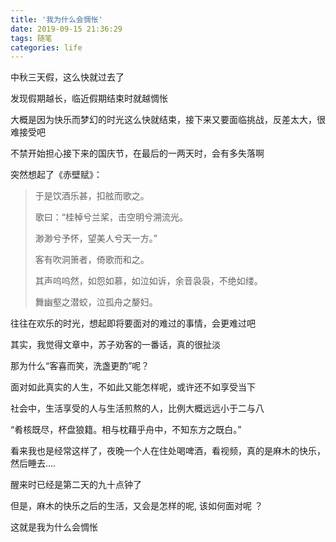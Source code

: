 ```yaml
---
title: '我为什么会惆怅'
date: 2019-09-15 21:36:29
tags: 随笔
categories: life
---
```


中秋三天假，这么快就过去了

发现假期越长，临近假期结束时就越惆怅

大概是因为快乐而梦幻的时光这么快就结束，接下来又要面临挑战，反差太大，很难接受吧

不禁开始担心接下来的国庆节，在最后的一两天时，会有多失落啊

突然想起了《赤壁赋》：

> 于是饮酒乐甚，扣舷而歌之。
>
> 歌曰：“桂棹兮兰桨，击空明兮溯流光。
>
> 渺渺兮予怀，望美人兮天一方。”
>
> 客有吹洞箫者，倚歌而和之。
>
> 其声呜呜然，如怨如慕，如泣如诉，余音袅袅，不绝如缕。
>
> 舞幽壑之潜蛟，泣孤舟之嫠妇。

往往在欢乐的时光，想起即将要面对的难过的事情，会更难过吧

其实，我觉得文章中，苏子劝客的一番话，真的很扯淡

那为什么“客喜而笑，洗盏更酌”呢？

面对如此真实的人生，不如此又能怎样呢，或许还不如享受当下

社会中，生活享受的人与生活煎熬的人，比例大概远远小于二与八

“肴核既尽，杯盘狼籍。相与枕藉乎舟中，不知东方之既白。”

看来我也是经常这样了，夜晚一个人在住处喝啤酒，看视频，真的是麻木的快乐，然后睡去….

醒来时已经是第二天的九十点钟了

但是，麻木的快乐之后的生活，又会是怎样的呢, 该如何面对呢 ？

这就是我为什么会惆怅